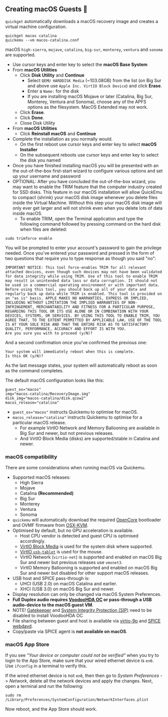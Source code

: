 ## Creating macOS Guests 🍏

`quickget` automatically downloads a macOS recovery image and creates a
virtual machine configuration.

``` shell
quickget macos catalina
quickemu --vm macos-catalina.conf
```

macOS `high-sierra`, `mojave`, `catalina`, `big-sur`, `monterey`, `ventura` and
`sonoma` are supported.

- Use cursor keys and enter key to select the **macOS Base System**
- From **macOS Utilities**
    - Click **Disk Utility** and **Continue**
        - Select `QEMU HARDDISK Media` (\~103.08GB) from the list (on
            Big Sur and above use `Apple Inc. VirtIO Block Device`) and
            click **Erase**.
        - Enter a `Name:` for the disk
        - If you are installing macOS Mojave or later (Catalina, Big
            Sur, Monterey, Ventura and Sonoma), choose any of the APFS options
            as the filesystem. MacOS Extended may not work.
    - Click **Erase**.
    - Click **Done**.
    - Close Disk Utility
- From **macOS Utilities**
    - Click **Reinstall macOS** and **Continue**
- Complete the installation as you normally would.
    - On the first reboot use cursor keys and enter key to select
        **macOS Installer**
    - On the subsequent reboots use cursor keys and enter key to
        select the disk you named
- Once you have finished installing macOS you will be presented with
    an the out-of-the-box first-start wizard to configure various
    options and set up your username and password
- OPTIONAL: After you have concluded the out-of-the-box wizard, you
    may want to enable the TRIM feature that the computer industry
    created for SSD disks. This feature in our macOS installation will
    allow QuickEmu to compact (shrink) your macOS disk image whenever
    you delete files inside the Virtual Machine. Without this step your
    macOS disk image will only ever get larger and will not shrink even
    when you delete lots of data inside macOS.
    - To enable TRIM, open the Terminal application and type the
        following command followed by pressing
        command on the hard disk when files are deleted:

``` shell
sudo trimforce enable
```

You will be prompted to enter your account's password to gain the
privilege needed. Once you've entered your password and pressed
in the form of two questions that require you to type
response as though you said "no":

``` plain
IMPORTANT NOTICE: This tool force-enables TRIM for all relevant attached devices, even though such devices may not have been validated for data integrity while using TRIM. Use of this tool to enable TRIM may result in unintended data loss or data corruption. It should not be used in a commercial operating environment or with important data. Before using this tool, you should back up all of your data and regularly back up data while TRIM is enabled. This tool is provided on an "as is" basis. APPLE MAKES NO WARRANTIES, EXPRESS OR IMPLIED, INCLUDING WITHOUT LIMITATION THE IMPLIED WARRANTIES OF NON-INFRINGEMENT, MERCHANTABILITY AND FITNESS FOR A PARTICULAR PURPOSE, REGARDING THIS TOOL OR ITS USE ALONE OR IN COMBINATION WITH YOUR DEVICES, SYSTEMS, OR SERVICES. BY USING THIS TOOL TO ENABLE TRIM, YOU AGREE THAT, TO THE EXTENT PERMITTED BY APPLICABLE LAW, USE OF THE TOOL IS AT YOUR SOLE RISK AND THAT THE ENTIRE RISK AS TO SATISFACTORY QUALITY, PERFORMANCE, ACCURACY AND EFFORT IS WITH YOU.
Are you sure you with to proceed (y/N)?
```

And a second confirmation once you've confirmed the previous one:

``` plain
Your system will immediately reboot when this is complete.
Is this OK (y/N)?
```

As the last message states, your system will automatically reboot as
soon as the command completes.

The default macOS configuration looks like this:

``` shell
guest_os="macos"
img="macos-catalina/RecoveryImage.img"
disk_img="macos-catalina/disk.qcow2"
macos_release="catalina"
```

- `guest_os="macos"` instructs Quickemu to optimise for macOS.
- `macos_release="catalina"` instructs Quickemu to optimise for a
    particular macOS release.
    - For example VirtIO Network and Memory Ballooning are available
        in Big Sur and newer, but not previous releases.
    - And VirtIO Block Media (disks) are supported/stable in Catalina
        and newer.

### macOS compatibility

There are some considerations when running macOS via Quickemu.

- Supported macOS releases:
    - High Sierra
    - Mojave
    - Catalina **(Recommended)**
    - Big Sur
    - Monterey
    - Ventura
    - Sonoma
- `quickemu` will automatically download the required
    [OpenCore](https://github.com/acidanthera/OpenCorePkg) bootloader
    and OVMF firmware from [OSX-KVM](https://github.com/kholia/OSX-KVM).
- Optimised by default, but no GPU acceleration is available.
    - Host CPU vendor is detected and guest CPU is optimised
        accordingly.
    - [VirtIO Block
        Media](https://www.kraxel.org/blog/2019/06/macos-qemu-guest/) is
        used for the system disk where supported.
    - [VirtIO `usb-tablet`](http://philjordan.eu/osx-virt/) is used
        for the mouse.
    - VirtIO Network (`virtio-net`) is supported and enabled on macOS
        Big Sur and newer but previous releases use `vmxnet3`.
    - VirtIO Memory Ballooning is supported and enabled on macOS Big
        Sur and newer but disabled for other support macOS releases.
- USB host and SPICE pass-through is:
    - UHCI (USB 2.0) on macOS Catalina and earlier.
    - XHCI (USB 3.0) on macOS Big Sur and newer.
- Display resolution can only be changed via macOS System Preferences.
- **Full Duplex audio requires [VoodooHDA
    OC](https://github.com/chris1111/VoodooHDA-OC) or pass-through a USB
    audio-device to the macOS guest VM**.
- NOTE! [Gatekeeper](https://disable-gatekeeper.github.io/) and
    [System Integrity Protection
    (SIP)](https://developer.apple.com/documentation/security/disabling_and_enabling_system_integrity_protection)
    need to be disabled to install VoodooHDA OC
- File sharing between guest and host is available via
    [virtio-9p](https://wiki.qemu.org/Documentation/9psetup) and [SPICE
    webdavd](https://gitlab.gnome.org/GNOME/phodav/-/merge_requests/24).
- Copy/paste via SPICE agent is **not available on macOS**.

### macOS App Store

If you see *"Your device or computer could not be verified"* when you
try to login to the App Store, make sure that your wired ethernet device
is `en0`. Use `ifconfig` in a terminal to verify this.

If the wired ethernet device is not `en0`, then then go to *System
Preferences* -\> *Network*, delete all the network devices and apply the
changes. Next, open a terminal and run the following:

``` shell
sudo rm /Library/Preferences/SystemConfiguration/NetworkInterfaces.plist
```

Now reboot, and the App Store should work.
